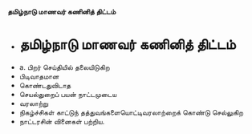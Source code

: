 **தமிழ்நாடு மாணவர் கணினித் திட்டம்**
- # தமிழ்நாடு மாணவர் கணினித் திட்டம்
- a. பிறர் செய்தியில் தலையிடுகிற
- பிடிவாதமான
- கொண்டதுவிடாத
- செயல்துறைப் பயன் நாட்டமுடைய
- வரலாற்று
- நிகழ்ச்சிகள் காட்டுந் தத்துவங்களையொட்டிவரலாற்றைக் கொண்டு செல்லுகிற
- நாட்டரசின் வினைகள் பற்றிய.

